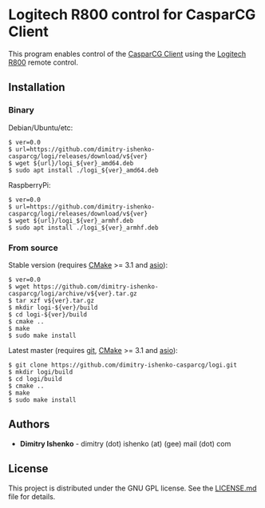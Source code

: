 # Logitech R800 control for CasparCG Client

This program enables control of the [CasparCG Client](https://github.com/CasparCG/client) using the
[Logitech R800](https://www.logitech.com/en-us/products/presenters/r800-professional-presenter.html) remote control.

## Installation

### Binary

Debian/Ubuntu/etc:

```shell
$ ver=0.0
$ url=https://github.com/dimitry-ishenko-casparcg/logi/releases/download/v${ver}
$ wget ${url}/logi_${ver}_amd64.deb
$ sudo apt install ./logi_${ver}_amd64.deb
```

RaspberryPi:

```shell
$ ver=0.0
$ url=https://github.com/dimitry-ishenko-casparcg/logi/releases/download/v${ver}
$ wget ${url}/logi_${ver}_armhf.deb
$ sudo apt install ./logi_${ver}_armhf.deb
```

### From source

Stable version (requires [CMake](https://cmake.org/) >= 3.1 and [asio](https://think-async.com/Asio/)):

```shell
$ ver=0.0
$ wget https://github.com/dimitry-ishenko-casparcg/logi/archive/v${ver}.tar.gz
$ tar xzf v${ver}.tar.gz
$ mkdir logi-${ver}/build
$ cd logi-${ver}/build
$ cmake ..
$ make
$ sudo make install
```

Latest master (requires [git](https://git-scm.com/), [CMake](https://cmake.org/) >= 3.1 and [asio](https://think-async.com/Asio/)):

```shell
$ git clone https://github.com/dimitry-ishenko-casparcg/logi.git
$ mkdir logi/build
$ cd logi/build
$ cmake ..
$ make
$ sudo make install
```

## Authors

* **Dimitry Ishenko** - dimitry (dot) ishenko (at) (gee) mail (dot) com

## License

This project is distributed under the GNU GPL license. See the
[LICENSE.md](LICENSE.md) file for details.

